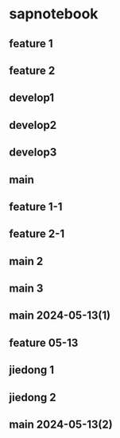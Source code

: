 # sapnotebook

## feature 1
## feature 2
## develop1
## develop2
## develop3

## main
## feature 1-1
## feature 2-1

## main 2
## main 3

## main 2024-05-13(1)
## feature 05-13
## jiedong 1
## jiedong 2

## main 2024-05-13(2)
